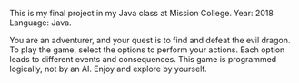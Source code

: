 This is my final project in my Java class at Mission College.
Year: 2018
Language: Java.

You are an adventurer, and your quest is to find and defeat the evil dragon. 
To play the game, select the options to perform your actions. Each option leads to different events and consequences. 
This game is programmed logically, not by an AI. 
Enjoy and explore by yourself.
